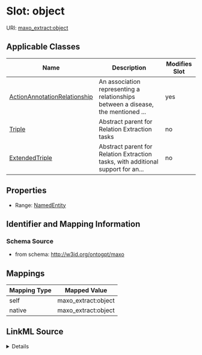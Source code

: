 

# Slot: object

URI: [maxo_extract:object](http://w3id.org/ontogpt/maxoobject)



<!-- no inheritance hierarchy -->





## Applicable Classes

| Name | Description | Modifies Slot |
| --- | --- | --- |
| [ActionAnnotationRelationship](ActionAnnotationRelationship.md) | An association representing a relationships between a disease, the mentioned ... |  yes  |
| [Triple](Triple.md) | Abstract parent for Relation Extraction tasks |  no  |
| [ExtendedTriple](ExtendedTriple.md) | Abstract parent for Relation Extraction tasks, with additional support for an... |  no  |







## Properties

* Range: [NamedEntity](NamedEntity.md)





## Identifier and Mapping Information







### Schema Source


* from schema: http://w3id.org/ontogpt/maxo




## Mappings

| Mapping Type | Mapped Value |
| ---  | ---  |
| self | maxo_extract:object |
| native | maxo_extract:object |




## LinkML Source

<details>
```yaml
name: object
from_schema: http://w3id.org/ontogpt/maxo
rank: 1000
alias: object
owner: Triple
domain_of:
- Triple
range: NamedEntity

```
</details>